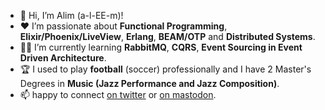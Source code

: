 - 👋 Hi, I’m Alim (a-l-EE-m)!
- :heart: I’m passionate about **Functional Programming**, **Elixir/Phoenix/LiveView**, **Erlang**, **BEAM/OTP** and **Distributed Systems**.
- :student: I’m currently learning **RabbitMQ**, **CQRS**, **Event Sourcing in Event Driven Architecture**.
- :trophy: I used to play **football** (soccer) professionally and I have 2 Master's Degrees in **Music (Jazz Performance and Jazz Composition)**.
- 📫 happy to connect [on twitter](https://twitter.com/alimnastaev) or <a rel="nofollow me" href="https://genserver.social/alimnastaev">on mastodon</a>.
